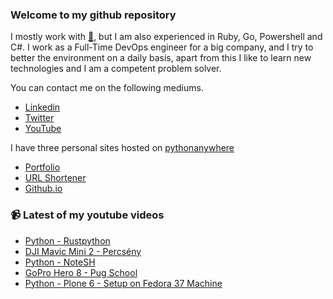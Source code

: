 ### Welcome to my github repository

I mostly work with [:snake:](https://www.python.org/), but I am also experienced in Ruby, Go, Powershell and C#. I work as a Full-Time DevOps engineer for a big company, and I try to better the environment on a daily basis, apart from this I like to learn new technologies and I am a competent problem solver.

You can contact me on the following mediums.
- [Linkedin](https://www.linkedin.com/in/r3ap3rpy)
- [Twitter](https://twitter.com/r3ap3rpy)
- [YouTube](https://www.youtube.com/channel/UC1qkMXH8d2I9DDAtBSeEHqg)

I have three personal sites hosted on [pythonanywhere](https://www.pythonanywhere.com/)
- [Portfolio](http://r3ap3rpy.pythonanywhere.com/)
- [URL Shortener](http://shortenpy.pythonanywhere.com/)
- [Github.io](https://r3ap3rpy.github.io/)

### :video_camera: Latest of my youtube videos
<!-- YOUTUBE:START -->
- [Python - Rustpython](https://www.youtube.com/watch?v=VPubaEVNpuU)
- [DJI Mavic Mini 2 - Percsény](https://www.youtube.com/watch?v=IaqWdFJu-Pw)
- [Python - NoteSH](https://www.youtube.com/watch?v=uHYhpOfRUT8)
- [GoPro Hero 8 - Pug School](https://www.youtube.com/watch?v=_wAbWhQNzDw)
- [Python - Plone 6 - Setup on Fedora 37 Machine](https://www.youtube.com/watch?v=cD70VRKGlU0)
<!-- YOUTUBE:END -->

